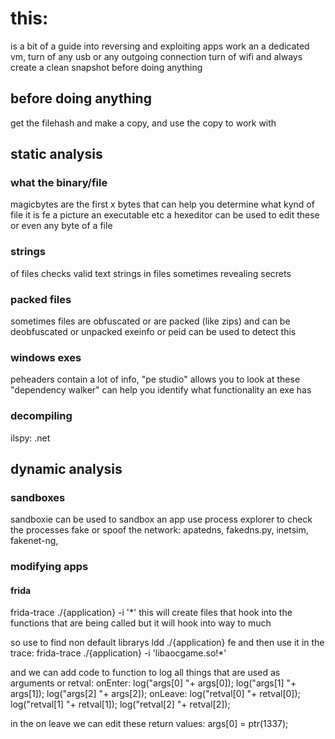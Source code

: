 # this:
is a bit of a guide into reversing and exploiting apps
work an a dedicated vm, turn of any usb or any outgoing connection
turn of wifi
and always create a clean snapshot before doing anything

## before doing anything
get the filehash
and make a copy, and use the copy to work with

## static analysis
### what the binary/file
magicbytes are the first x bytes that can help you determine what kynd of file it is fe a picture an executable etc
a hexeditor can be used to edit these or even any byte of a file

### strings 
of files checks valid text strings in files
sometimes revealing secrets

### packed files
sometimes files are obfuscated or are packed (like zips)
and can be deobfuscated or unpacked
exeinfo or peid can be used to detect this

### windows exes
peheaders contain a lot of info, "pe studio" allows you to look at these
"dependency walker" can help you identify what functionality an exe has


### decompiling
ilspy: .net

## dynamic analysis
### sandboxes
sandboxie can be used to sandbox an app
use process explorer to check the processes
fake or spoof the network: apatedns, fakedns.py, inetsim, fakenet-ng,


### modifying apps
#### frida
frida-trace ./{application} -i '*'
this will create files that hook into the functions that are being called
but it will hook into way to much

so use to find non default librarys
ldd ./{application}
fe and then use it in the trace:
frida-trace ./{application} -i 'libaocgame.so!*'

and we can add code to function to log all things that are used as arguments or retval:
onEnter:
log("args[0] "+ args[0]);
log("args[1] "+ args[1]);
log("args[2] "+ args[2]);
onLeave:
log("retval[0] "+ retval[0]);
log("retval[1] "+ retval[1]);
log("retval[2] "+ retval[2]);

in the on leave 
we can edit these return values:
args[0] = ptr(1337);
